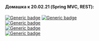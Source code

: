 ##
#### Домашка к 20.02.21 (Spring MVC, REST):
[![Generic badge](https://img.shields.io/badge/lev-Простой_Rest-red.svg)](https://github.com/MtsBrestJava/lev/) [![Generic badge](https://img.shields.io/badge/lev-Расширенный_Rest-red.svg)](https://github.com/MtsBrestJava/lev/)\
[![Generic badge](https://img.shields.io/badge/ost-Простой_Rest-green.svg)](https://github.com/MtsBrestJava/ost/)\
[![Generic badge](https://img.shields.io/badge/rag-Простой_Rest-red.svg)](https://github.com/MtsBrestJava/rag/)\
[![Generic badge](https://img.shields.io/badge/yak-Простой_Rest-red.svg)](https://github.com/MtsBrestJava/yak/)
